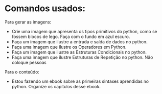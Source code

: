# Comandos usados:
Para gerar as imagens:
  * Crie uma imagem que apresenta os tipos primitivos do python, como se fossem blocos de lego. Faça com o fundo em azul escuro.
  * Faça um imagem que ilustre a entrada e saída de dados no python.
  * Faça uma imagem que ilustre os Operadores em Python.
  * Faça um imagem que ilustre as Estruturas Condicionais no python.
  * Faça uma imagem que ilustre Estruturas de Repetição no python. Não coloque pessoas

Para o conteúdo:
  * Estou fazendo um ebook sobre as primeiras sintaxes aprendidas no python. Organize os capítulos desse ebook.

